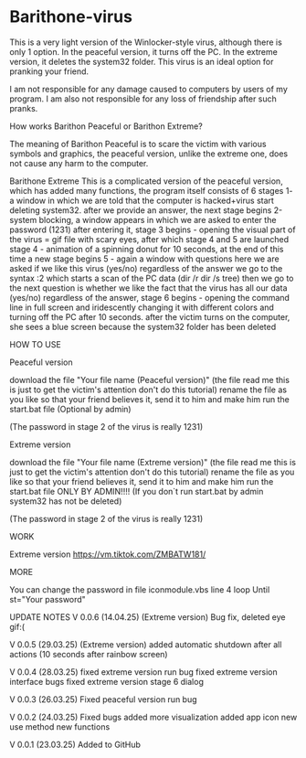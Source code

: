 # Barithone-virus
This is a very light version of the Winlocker-style virus, although there is only 1 option. In the peaceful version, it turns off the PC. In the extreme version, it deletes the system32 folder. This virus is an ideal option for pranking your friend.

I am not responsible for any damage caused to computers by users of my program. I am also not responsible for any loss of friendship after such pranks.

How works Barithon Peaceful or Barithon Extreme?

The meaning of Barithon Peaceful is to scare the victim with various symbols and graphics, the peaceful version, unlike the extreme one, does not cause any harm to the computer. 

Barithone Extreme This is a complicated version of the peaceful version, which has added many functions, the program itself consists of 6 stages 1- a window in which we are told that the computer is hacked+virus start deleting system32. after we provide an answer, the next stage begins 2-system blocking, a window appears in which we are asked to enter the password (1231) after entering it, stage 3 begins - opening the visual part of the virus = gif file with scary eyes, after which stage 4 and 5 are launched stage 4 - animation of a spinning donut for 10 seconds, at the end of this time a new stage begins 5 - again a window with questions here we are asked if we like this virus (yes/no) regardless of the answer we go to the syntax :2 which starts a scan of the PC data (dir /r dir /s tree) then we go to the next question is whether we like the fact that the virus has all our data (yes/no) regardless of the answer, stage 6 begins - opening the command line in full screen and iridescently changing it with different colors and turning off the PC after 10 seconds. after the victim turns on the computer, she sees a blue screen because the system32 folder has been deleted


HOW TO USE

Peaceful version

download the file "Your file name (Peaceful version)" (the file read me this is just to get the victim's attention don't do this tutorial) rename the file as you like so that your friend believes it, send it to him and make him run the start.bat file (Optional by admin)

(The password in stage 2 of the virus is really 1231)

Extreme version

download the file "Your file name (Extreme version)" (the file read me this is just to get the victim's attention don't do this tutorial) rename the file as you like so that your friend believes it, send it to him and make him run the start.bat file ONLY BY ADMIN!!!!
(If you don`t run start.bat by admin system32 has not be deleted)

(The password in stage 2 of the virus is really 1231)

WORK

Extreme version
https://vm.tiktok.com/ZMBATW181/



MORE

You can change the password in file iconmodule.vbs line 4 loop Until st="Your password"

UPDATE NOTES
V 0.0.6 (14.04.25)
(Extreme version) Bug fix, deleted eye gif:( 

V 0.0.5 (29.03.25)
(Extreme version) added automatic shutdown after all actions (10 seconds after rainbow screen)

V 0.0.4 (28.03.25)
fixed extreme version run bug
fixed extreme version interface bugs
fixed extreme version stage 6 dialog 

V 0.0.3 (26.03.25)
Fixed peaceful  version run bug

V 0.0.2 (24.03.25)
Fixed bugs
added more visualization
added app icon
new use method
new functions

V 0.0.1 (23.03.25)
Added to GitHub
